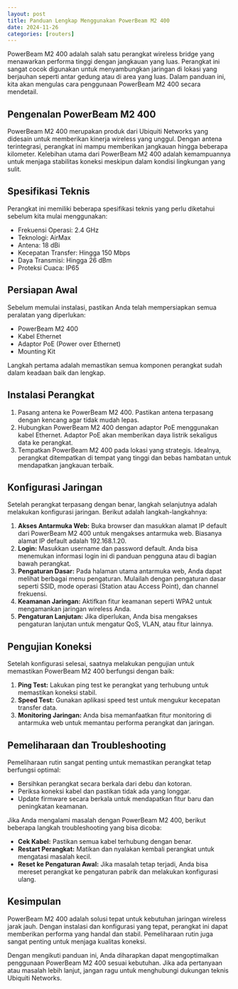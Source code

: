 ```yaml
---
layout: post
title: Panduan Lengkap Menggunakan PowerBeam M2 400
date: 2024-11-26
categories: [routers]
---
```


PowerBeam M2 400 adalah salah satu perangkat wireless bridge yang menawarkan performa tinggi dengan jangkauan yang luas. Perangkat ini sangat cocok digunakan untuk menyambungkan jaringan di lokasi yang berjauhan seperti antar gedung atau di area yang luas. Dalam panduan ini, kita akan mengulas cara penggunaan PowerBeam M2 400 secara mendetail.

## Pengenalan PowerBeam M2 400

PowerBeam M2 400 merupakan produk dari Ubiquiti Networks yang didesain untuk memberikan kinerja wireless yang unggul. Dengan antena terintegrasi, perangkat ini mampu memberikan jangkauan hingga beberapa kilometer. Kelebihan utama dari PowerBeam M2 400 adalah kemampuannya untuk menjaga stabilitas koneksi meskipun dalam kondisi lingkungan yang sulit.

## Spesifikasi Teknis

Perangkat ini memiliki beberapa spesifikasi teknis yang perlu diketahui sebelum kita mulai menggunakan:

- Frekuensi Operasi: 2.4 GHz
- Teknologi: AirMax
- Antena: 18 dBi
- Kecepatan Transfer: Hingga 150 Mbps
- Daya Transmisi: Hingga 26 dBm
- Proteksi Cuaca: IP65

## Persiapan Awal

Sebelum memulai instalasi, pastikan Anda telah mempersiapkan semua peralatan yang diperlukan:

- PowerBeam M2 400
- Kabel Ethernet
- Adaptor PoE (Power over Ethernet)
- Mounting Kit

Langkah pertama adalah memastikan semua komponen perangkat sudah dalam keadaan baik dan lengkap.

## Instalasi Perangkat

1. Pasang antena ke PowerBeam M2 400. Pastikan antena terpasang dengan kencang agar tidak mudah lepas.
2. Hubungkan PowerBeam M2 400 dengan adaptor PoE menggunakan kabel Ethernet. Adaptor PoE akan memberikan daya listrik sekaligus data ke perangkat.
3. Tempatkan PowerBeam M2 400 pada lokasi yang strategis. Idealnya, perangkat ditempatkan di tempat yang tinggi dan bebas hambatan untuk mendapatkan jangkauan terbaik.

## Konfigurasi Jaringan

Setelah perangkat terpasang dengan benar, langkah selanjutnya adalah melakukan konfigurasi jaringan. Berikut adalah langkah-langkahnya:

1. **Akses Antarmuka Web:** Buka browser dan masukkan alamat IP default dari PowerBeam M2 400 untuk mengakses antarmuka web. Biasanya alamat IP default adalah 192.168.1.20.
2. **Login:** Masukkan username dan password default. Anda bisa menemukan informasi login ini di panduan pengguna atau di bagian bawah perangkat.
3. **Pengaturan Dasar:** Pada halaman utama antarmuka web, Anda dapat melihat berbagai menu pengaturan. Mulailah dengan pengaturan dasar seperti SSID, mode operasi (Station atau Access Point), dan channel frekuensi.
4. **Keamanan Jaringan:** Aktifkan fitur keamanan seperti WPA2 untuk mengamankan jaringan wireless Anda.
5. **Pengaturan Lanjutan:** Jika diperlukan, Anda bisa mengakses pengaturan lanjutan untuk mengatur QoS, VLAN, atau fitur lainnya.

## Pengujian Koneksi

Setelah konfigurasi selesai, saatnya melakukan pengujian untuk memastikan PowerBeam M2 400 berfungsi dengan baik:

1. **Ping Test:** Lakukan ping test ke perangkat yang terhubung untuk memastikan koneksi stabil.
2. **Speed Test:** Gunakan aplikasi speed test untuk mengukur kecepatan transfer data.
3. **Monitoring Jaringan:** Anda bisa memanfaatkan fitur monitoring di antarmuka web untuk memantau performa perangkat dan jaringan.

## Pemeliharaan dan Troubleshooting

Pemeliharaan rutin sangat penting untuk memastikan perangkat tetap berfungsi optimal:

- Bersihkan perangkat secara berkala dari debu dan kotoran.
- Periksa koneksi kabel dan pastikan tidak ada yang longgar.
- Update firmware secara berkala untuk mendapatkan fitur baru dan peningkatan keamanan.

Jika Anda mengalami masalah dengan PowerBeam M2 400, berikut beberapa langkah troubleshooting yang bisa dicoba:

- **Cek Kabel:** Pastikan semua kabel terhubung dengan benar.
- **Restart Perangkat:** Matikan dan nyalakan kembali perangkat untuk mengatasi masalah kecil.
- **Reset ke Pengaturan Awal:** Jika masalah tetap terjadi, Anda bisa mereset perangkat ke pengaturan pabrik dan melakukan konfigurasi ulang.

## Kesimpulan

PowerBeam M2 400 adalah solusi tepat untuk kebutuhan jaringan wireless jarak jauh. Dengan instalasi dan konfigurasi yang tepat, perangkat ini dapat memberikan performa yang handal dan stabil. Pemeliharaan rutin juga sangat penting untuk menjaga kualitas koneksi.

Dengan mengikuti panduan ini, Anda diharapkan dapat mengoptimalkan penggunaan PowerBeam M2 400 sesuai kebutuhan. Jika ada pertanyaan atau masalah lebih lanjut, jangan ragu untuk menghubungi dukungan teknis Ubiquiti Networks.